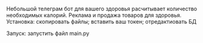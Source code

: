 Небольшой телеграм бот для вашего здоровья расчитывает количество необходимых калорий.
Реклама и продажа товаров для здоровья.
Установка:
скопировать файлы;
вставить ваш токен;
отредактиовать БД

Запуск:
запустить файл main.py
